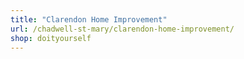 ```yaml
---
title: "Clarendon Home Improvement"
url: /chadwell-st-mary/clarendon-home-improvement/
shop: doityourself
---
```

